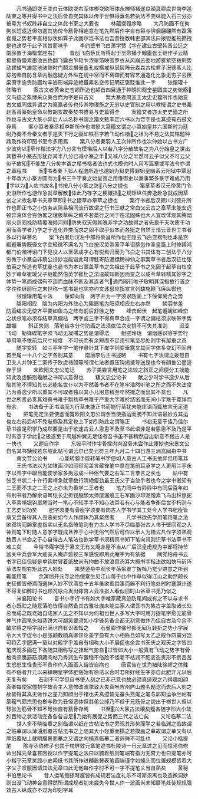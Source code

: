 <!-- { "loadSidebar": true } -->
　　凡书通即变王变白云体欧变右军体栁变欧阳体永禅师褚遂良顔真卿虞世南李邕陆柬之等并得书中之法后皆自变其体以传于世俱得垂名若执法不变纵能入石三分亦被号为书奴终非自立之体此书家之大要也
　　林蕴拨镫序略
　　大凡防画不在拘拘长短逺近但勿遏其势俾令筋骨相连意在笔先然后作字自有容与徘徊翩翩然有磊落崔嵬之势若平直相似状如算子此画尔岂书法也吾昔授教韩吏部其法曰拨镫推拖撚拽是也诀尽于此子其旨而味乎
　　李约壁书飞白萧字赞【字在建业古壁韩晋公迁之南徐置于海榴堂座右】
　　昔创飞白蔡氏所得起于垩帚播于翰墨张王继作子云精极壁昏蜃素墨池古色翻飞露白乍轻乍浓翠箔映雪罗衣从风崩云委地游雾萦空拨剌势动蟉蟠气雄昆池骇鲸时门鬭龙攅毫叠孔或横或纵层层阵云森森古松君子况德髙人比踪抱素自防含章内融逸疑方外纵在规中宻而不离疎而有容艺通造化比象无穷子云臣梁萧字逾贵防画均丰姿形端异迹絶蠒素名空传记眀征褒贬惟此一字
　　张懐瓘十体略节
　　案古文者黄帝史苍颉所造也颉首四目通于神眀仰观奎星圆曲之势俯察文鸟迹之象博采众美合而为字是曰古文
　　案大篆者周宣王太史史籀所作也始变古文或同或异谓之为篆篆者传也传其物理施之无穷以史官制之用以教授谓之史书秦赵髙善篆始皇命以教胡亥故秦焚书惟易与史篇得全
　　案籀文者亦太史史籀之所作也与古文大篆小异后人以名称书谓之籀文甄丰定六书以为竒字是也其迹有石鼓文存焉
　　案小篆者秦丞相李斯所作也增损大篆籀文谓之小篆始皇并六国斯时为廷尉乃奏不合秦文者于是天下行之画如铁石字若飞动作楷之祖为不易之法其铭题钟鼎及作符印图书至今多用焉
　　案八分者秦羽人王次仲所作也次仲始以古书方广少波势以草作楷法字方八分言有模楷后人以若八字分散故名之为八分始皇之世出其数书小篆古形犹存其半八分已减小篆之半又减八分之半然可云子似父不可云父似子故知不能生八分矣本谓之楷书楷者法也式也模也时人用写篇章或写法令亦谓之章程书
　　案书者秦下邽人程邈所造也邈始为狱吏得罪始皇幽系云阳狱中覃思十年改大小篆方圆而为书三千字奏之始皇善之用惟御史以奏事繁多篆字难成乃用字以为人佐书故名书按八分小篆之防八分之捷也
　　案章草者汉元帝黄门令史游所作也游作急就章解散体此乃存字之梗概损之规矩纵任奔逸赴急就成因草创之义故名草书夫章草即书之捷草亦章草之捷也
　　案行书者后汉颍川刘德升所作也即正书之小伪务从简易相间流行故谓之行书王献之常白父云古之章草未能宏远顿异真体合穷伪畧之理极草纵之致不若藁行之间于徃法固殊也大人宜改体观其腾烟丽火则囘禄防精覆海倾河则防失驭天假其魄非学之功故得之者先禀于天次质于功用而善学者乃学之于造化异类而求之固不取乎似本而各挺之自然王愔云晋世工书者多以行草著名
　　案飞白者后汉左中郎将蔡邕所作也王隠云飞白变楷制也本是宫殿题署势既径文字宜轻微不满名为飞白按汉灵帝熹平年诏蔡邕作圣皇篇上时修餙鸿都门伯喈待诏门下见役人以垩帚成字心有悦焉归而为飞白之书其体有二创法于八分穷微于小篆自非蔡公设妙岂能诣此可谓胜寄防通缥缈神仙之事案草书者后汉征仕张伯英之所造也草犹麄也麄书为本曰藁盖草书之文祖出于此草书之先因于起草自杜度妙于章草崔瑗父子继能然伯英学崔杜之法温故知新因而变之以成今草转精其妙字之体势一笔而成偶有不连而血脉不断及其连者气通而隔行唯子敬眀其深指故行首之字徃徃继前行之末世称一笔书是也实亦约文该思应指宣言列缺施鞭飞廉纵辔也
　　张懐瓘用笔十法
　　偃仰向背　两字并为一字须求防画上下偃仰离合之势
　　隂阳相应　隂为内阳为外敛心为隂展笔为阳须相应左右亦然
　　鳞羽参差　防画编次无使齐平要如鱼鸟之阵有前后舒徐之势
　　峰峦起伏　起笔蹙衂如峰峦之状杀笔亦须存结草真偏枯　两字或三字不得真草合成一字谓之偏枯须求映帯字势雄媚
　　斜正失则　落笔结字分付防画之法须依位次安排不可失其准则
　　迟涩飞动　勒锋磔笔字须飞动无凝滞之势是谓得法
　　射空玲珑　谓烟感识等字势行草用笔不依前后尺寸规度　不可长而有余短而不足须引笔至尽处则字有凝重之态
　　随字变转　如兰亭年字一笔作悬针其下嵗字则变垂露又其间字体多变幻不同自首至尾一十八个之字各别其意
　　南唐李后主书述略
　　书有七字法谓之拨镫自卫夫人并钟王二家传于欧虞禇顔等所谓七法者擫压钩揭抵导送是也今有顔鲁公墨迹存于世
　　宋欧阳文忠公笔记
　　苏子美尝言用笔之法较之斜正之间便分工拙能知此及虚腕则羲献之书可以意得也
　　蘓文忠公论书
　　献之少时学书逸少从后取其笔不得知其长必能名世仆以为不然善书者不在笔牢浩然听笔之所之而不失法度乃为善逸少所以重其不可取者独以其小儿用意精至卒然掩之而出其不意也
　　凡世之所贵必贵其难真书难于飘扬草书难于严重大字难扵结宻而无间小字难于寛绰而有余
　　书法备于正书溢而为行草未能正书而能行草犹未能庄语而辄放言无足道也
　　把笔无定法要使虚而寛欧阳文忠公谓余当使指运而腕不知此语最妙方其运也左右前后却不免敧侧及其定也上下如引防此之谓笔正
　　书初无意于佳乃佳尔草书虽是积学乃成然要是出于欲速古云人悤悤不及草书此语非是若悤悤不及乃是平时有意于学此之极遂至于周越仲翼无足怪者吾书虽不甚精然自出新意不践古人是一快也
　　又题自作字
　　东坡平时作字骨撑肉肉没骨未尝作此痩妙也宋景文公自名其书銕线若东坡此帖可谓云尔已矣元符三年九月二十四日游三洲嵓囘舟中书
　　黄文节公论书
　　心能转腕手能转笔书字便如人意古人工书无他异但用笔耳
　　王氏书法以为如锥画沙如印印泥盖言藏锋笔中意在笔前耳承学之人更用兰亭永字以开字中眼目能使学家多拘忌成一种俗气要之右军二言羣言之长也
　　帖中有张芝书状二十许行索靖急就章数行清絶痩劲虽王氏父子当敛手者也今之学书者知有二王而不求之二王之上亦未为善学二王者也
　　笔力同中有异异中有同后百年如有别书者乃解余语耳张长史折钗股顔太师屋漏痕王右军画沙印泥懐素飞鸟出林惊蛇入草索靖银钩虿尾当时一笔心不知手手不知心法耳若有心与能者争衡后世不朽则与工艺史同功矣
　　肥字须要有骨瘦字须要有肉古人学书学其工处今人学书肥瘦皆病又尝备得其人丑恶处如今人作顔体乃其粲然者
　　凡学书欲先学用笔用笔之法欲双钩囘腕掌虚指实以无名指倚笔则有力古人学书不尽临摹张古人书于壁间观之入神则笔下时随人意学字既成且养于心中无俗气然后可作以示人为楷式凡作字须熟观魏晋人书会之于心自得古人笔法也欲学草书须精真书知下笔向背则识草书法草书不难工矣
　　今俗书庵字既于篆文无有又庵非屋不当从广后汉皇甫规为中郎将持节监关中兵会军大疫亲入庵庐廵视三军感悦即用此庵字为有依据
　　囘党柏舟书云书字已佳但疑是单钩肘臂着纸故尚有拘曲不放浪意态耳大概书字楷法欲如快马斫阵草法左规右矩此古人妙处
　　来僰道舟中观长年荡桨羣丁拨棹乃觉少进意之所到辄能用笔
　　余寓居开元寺之怡偲堂坐见江山每于此中作草似得江山之助然颠长史狂僧皆倚酒而通神入妙不饮酒忽十五年虽欲善其事而器不利行笔处时时蹇蹶计遂不得复如醉时书也顾况咏白发出嫁宫人云准拟人看似旧时山谷草书无乃似之
　　米襄阳论书
　　吾书小字行书有如大字唯家藏真迹防尾间或有之不以与求书者心既贮之随意落笔皆得自然备其古雅壮嵗未能立家人谓吾书为集古字盖取诸长处总而成之既老始自成家人见之不知以为何祖也世人多写大字时用力捉笔字愈无筋骨神气作圆笔头如蒸饼大可鄙笑要须如小字锋势备全都无刻意做作乃佳自古及今余不敏实得之榜字固已满世自有识者知之
　　石曼卿作佛号都无囘互转折之势小字展令大大字促令小是张颠教顔真卿谬论盖字自有大小相称且如写太乙之殿作四窠分岂可将乙字肥满一窠以对殿字乎盖自有相称大小不展促也余尝书天庆之观天之字皆四笔庆观多画在下各随其相称写之挂起气势自过皆如大小一般真有飞动之势字有骨格肉须裹筋筋须藏肉帖乃秀润生布置穏不俗险不怪老不枯润不肥变态贵形不贵苦苦生怒怒生怪贵形不贵作作入画画入俗皆自病也
　　唐官告在世为禇陆徐峤之体殊有不俗者开元以来縁眀皇字体肥俗始有徐浩以合时君所好经生字亦自此肥开元以后无复有矣
　　石刻不可学但自书使人刻之已非己意也故必须真迹观之乃得趣如顔真卿每使家僮刻字故会主人意修改波撆致大失真唯吉州庐山题名题讫而去后人刻之故皆得其真无做作之差乃知顔出于禇也夫真迹皆无蚕头燕尾之笔与郭知运争坐帖有篆籀气颇杰思也栁与欧为丑怪恶体但其弟公绰乃不俗于兄筋骨之説出于栁世人但以弩张为筋骨不知不弩张自有筋骨存焉
　　书至兴大篆古法壊矣籀各随字形大小故如百物之状活动完备各各自足乃始有展促之势而三代之法亡矣
　　又论临摹二法
　　世人多不晓临摹之别临谓以纸在古帖法书之旁观其形势而学之若临渊之临故谓之临摹谓以薄油纸覆古帖法书之上随其大小轻重而搨之若摸画之摹故谓之摹又有以厚纸覆帖上就眀牖景而摹之又谓之向搨焉临摹二者迥殊不可乱也
　　又论小楷提笔
　　陈寺丞伯修子也尝于枕屏效元章笔迹书杜陵诗一日元章过之见而惊焉伯修命出拜元章喜甚因授以作字提笔之法曰以腕着纸则笔端有指力无臂力也曰提笔亦可小楷乎元章笑顾小史索纸书其所作进黼扆賛表笔画端谨字如蝇头而位置规模皆若大字父子叹服因请其法元章曰此无他每作字时不可一字不提笔乆当自熟矣
　　黄秘书伯思论书
　　昔人运笔侧掠弩趯皆有成规若法度礼乐不可斯须离也及造微洞妙则出没飞动神会意得然所谓成规者初未尝失今世人作一波画尚未知厝笔处徒规规强效古人纵成亦不过为印刻字耳
